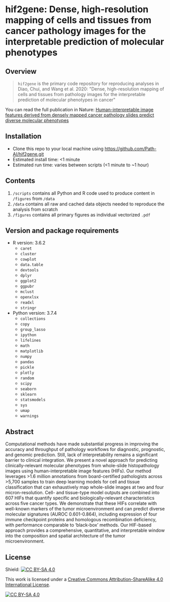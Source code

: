 # hif2gene: Dense, high-resolution mapping of cells and tissues from cancer pathology images for the interpretable prediction of molecular phenotypes

## Overview
> `hif2gene` is the primary code repository for reproducing analyses in Diao, Chui, and Wang et al. 2020: "Dense, high-resolution mapping of cells and tissues from pathology images for the interpretable prediction of molecular phenotypes in cancer"

You can read the full publication in Nature: [Human-interpretable image features derived from densely mapped cancer pathology slides predict diverse molecular phenotypes](https://www.nature.com/articles/s41467-021-21896-9)

## Installation
- Clone this repo to your local machine using https://github.com/Path-AI/hif2gene.git
- Estimated install time: <1 minute
- Estimated run time: varies between scripts (<1 minute to ~1 hour)

## Contents
1. `/scripts` contains all Python and R code used to produce content in `/figures` from `/data`
2. `/data` contains all raw and cached data objects needed to reproduce the analysis from scratch
3. `/figures` contains all primary figures as individual vectorized `.pdf`

## Version and package requirements 
- R version: 3.6.2
    - `caret`
    - `cluster`
    - `cowplot`
    - `data.table`
    - `devtools`
    - `dplyr`
    - `ggplot2`
    - `ggpubr`
    - `mclust`
    - `openxlsx`
    - `readxl`
    - `stringr`
- Python version: 3.7.4
    - `collections`
    - `copy`
    - `group_lasso`
    - `ipython`
    - `lifelines`
    - `math`
    - `matplotlib`
    - `numpy`
    - `pandas`
    - `pickle`
    - `plotly`
    - `random`
    - `scipy`
    - `seaborn`
    - `sklearn`
    - `statsmodels`
    - `sys`
    - `umap`
    - `warnings`

## Abstract 

Computational methods have made substantial progress in improving the accuracy and throughput of pathology workflows for diagnostic, prognostic, and genomic prediction. Still, lack of interpretability remains a significant barrier to clinical integration. We present a novel approach for predicting clinically-relevant molecular phenotypes from whole-slide histopathology images using human-interpretable image features (HIFs). Our method leverages >1.6 million annotations from board-certified pathologists across >5,700 samples to train deep learning models for cell and tissue classification that can exhaustively map whole-slide images at two and four micron-resolution. Cell- and tissue-type model outputs are combined into 607 HIFs that quantify specific and biologically-relevant characteristics across five cancer types. We demonstrate that these HIFs correlate with well-known markers of the tumor microenvironment and can predict diverse molecular signatures (AUROC 0.601-0.864), including expression of four immune checkpoint proteins and homologous recombination deficiency, with performance comparable to ‘black-box’ methods. Our HIF-based approach provides a comprehensive, quantitative, and interpretable window into the composition and spatial architecture of the tumor microenvironment.

## License

Shield: [![CC BY-SA 4.0][cc-by-sa-shield]][cc-by-sa]

This work is licensed under a
[Creative Commons Attribution-ShareAlike 4.0 International License][cc-by-sa].

[![CC BY-SA 4.0][cc-by-sa-image]][cc-by-sa]

[cc-by-sa]: http://creativecommons.org/licenses/by-sa/4.0/
[cc-by-sa-image]: https://licensebuttons.net/l/by-sa/4.0/88x31.png
[cc-by-sa-shield]: https://img.shields.io/badge/License-CC%20BY--SA%204.0-lightgrey.svg
